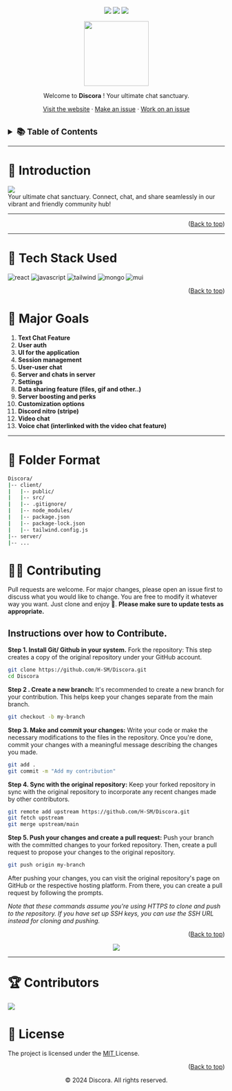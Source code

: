 <div id="top"></div>
<div align="center">

![](https://img.shields.io/github/last-commit/H-SM/Discora.svg)
![](https://img.shields.io/github/contributors/H-SM/Discora.svg)
![](https://img.shields.io/github/license/H-SM/GraphPathGuru.svg)
</div>


<div align="center">
    <img src="https://imgur.com/pZhJVlJ.png" width=150"/>
    <p>Welcome to <b>Discora</b> ! Your ultimate chat sanctuary.
    </p>
    <p>
    <a href="https://github.com/H-SM/Discora">Visit the website</a>
    ·
    <a href="https://github.com/H-SM/Discora/issues/new">Make an issue</a>
    ·
    <a href="https://github.com/H-SM/Discora/issues">Work on an issue</a>
  </p>
</div>


<br/>
<div align="center">

</div>
<!-- TABLE OF CONTENTS -->
<details>
  <summary style="font-size: 19px;"><b>📚 Table of Contents</b>
</summary>
  <ol>
    <!-- <li><a href="#-introduction">👋 Introduction</a></li> -->
    <!-- <li><a href="#-about-the-project">🌐 About The Project</a></li> -->
    <li><a href="#-tech-stack-used">🧰 Tech Stack Used</a></li>
    <!-- <li><a href="#-features">🌟 Features</a></li> -->
    <li><a href="#-usage">🚀 Usage</a></li>
    <!-- <li><a href="#-folder-format">📁 Folder Format</a></li> -->
    <li><a href="#-contributing">🤝 Contributing</a></li>
    <li><a href="#-contributors">🏆 Contributors</a></li>
    <li><a href="#-license">📝 License</a></li>
  </ol>
</details>
<hr/>

# 👋 Introduction

<img src="https://imgur.com/SQqqvgD.png"/>
<br/>
Your ultimate chat sanctuary. Connect, chat, and share seamlessly in our vibrant and friendly community hub!

<hr/>

<!-- # 🌐 About The Project

Graphpathguru is a application focused on making graph algorithms more accessible and understandable for users. By providing a visually intuitive platform, users can explore and comprehend the operations of various algorithms. -->

<!-- <div align='center'>
<img src="" alt="gif-here" />
</div> -->
<p align="right">(<a href="#top">Back to top</a>)</p>

<hr/>

# 🧰 Tech Stack Used

![react](https://img.shields.io/badge/React-20232A?style=for-the-badge&logo=react&logoColor=61DAFB) ![javascript](https://img.shields.io/badge/JavaScript-323330?style=for-the-badge&logo=javascript&logoColor=F7DF1E) ![tailwind](https://img.shields.io/badge/Tailwind_CSS-38B2AC?style=for-the-badge&logo=tailwind-css&logoColor=white)  ![mongo](https://img.shields.io/badge/Node.js-43853D?style=for-the-badge&logo=node.js&logoColor=white) ![mui](https://img.shields.io/badge/MongoDB-4EA94B?style=for-the-badge&logo=mongodb&logoColor=white)

<p align="right">(<a href="#top">Back to top</a>)</p>

<!-- # 🌟 Features

1. **Real-Time Updates**: As users interact with the application, they may see real-time updates to the graph and algorithm outcomes, providing instant feedback.
2. **Visualization**: The tool likely provides graphical representations of graphs and the outcomes of algorithms. Visualizations can help users better understand how algorithms traverse and manipulate graph structures.

3. **Algorithm Variety**: Graphpathguru offers a range of graph algorithms for users to choose from. This could include well-known algorithms like Dijkstra's algorithm, breadth-first search, depth-first search, and more.

4. **User-Friendly Interface**: The application likely has a user-friendly interface that makes it easy for users, even those without a deep understanding of graph algorithms, to navigate and interact with the tool.

5. **Educational Purpose**: The tool could be designed with an educational focus, helping users learn about graph algorithms through hands-on exploration rather than relying solely on theoretical explanations.

6. **Open Source**: Contribute to the project, adapt it for your needs, or integrate it into your applications.

<hr/> -->

# 🌟 Major Goals

1. **Text Chat Feature**
2. **User auth**
3. **UI for the application**
4. **Session management**
5. **User-user chat**
6. **Server and chats in server**
7. **Settings**
8. **Data sharing feature (files, gif and other..)**
9. **Server boosting and perks**
10. **Customization options**
11. **Discord nitro (stripe)**
12. **Video chat**
13. **Voice chat (interlinked with the video chat feature)** 
<hr/>

<!-- # 🐺 Usage

Graphpathguru stands as a meticulously crafted, user-friendly application designed to provide an accessible platform for in-depth exploration and comprehension of algorithmic operations. Follow these simple steps to visualize your graphs:

1. **Go to Playground:** Elevate your exploration experience by launching the application in the dynamic "Playground" state, setting the stage for an engaging interactive journey.
2. **Add your nodes and edges:** Thoughtfully select nodes and your preferred application from the dropdown menu, establishing connections through edges. This visual representation brings to life intricate relationships within your chosen system.
3. **Add weights to your edges:** Deepen your analysis by assigning weights to edges, capturing nuanced connections. Initiate the visualization process to witness the real-time flow and impact of the selected algorithm on associated nodes.
4. **Visualize:** Once the graph is generated, click the "Visualize" button to look over how the graph wil behave over the selected algorithm.
5. **Result:** Upon completion, the application provides detailed findings based on the utilized algorithm, enriching your understanding of complex systems.

The application is offering a visually intuitive interface, the platform encompasses a diverse array of algorithms, granting users the flexibility to engage with various computational processes.

<p align="right">(<a href="#top">Back to top</a>)</p>
<hr/> -->

# 📁 Folder Format 
```bash 
Discora/
|-- client/
|   |-- public/
|   |-- src/
|   |-- .gitignore/
|   |-- node_modules/
|   |-- package.json
|   |-- package-lock.json
|   |-- tailwind.config.js
|-- server/
|-- ...
```
# 🤝🏼 Contributing

Pull requests are welcome. For major changes, please open an issue first to discuss what you would like to change. You are free to modify it whatever way you want. Just clone and enjoy 🚀. **Please make sure to update tests as appropriate.**

## Instructions over how to Contribute.

**Step 1. Install Git/ Github in your system.** Fork the repository: This step creates a copy of the original repository under your GitHub account.

```bash
git clone https://github.com/H-SM/Discora.git
cd Discora
```

**Step 2 . Create a new branch:** It's recommended to create a new branch for your contribution. This helps keep your changes separate from the main branch.

```bash
git checkout -b my-branch
```

**Step 3. Make and commit your changes:** Write your code or make the necessary modifications to the files in the repository. Once you're done, commit your changes with a meaningful message describing the changes you made.

```bash
git add .
git commit -m "Add my contribution"
```

**Step 4. Sync with the original repository:** Keep your forked repository in sync with the original repository to incorporate any recent changes made by other contributors.

```bash
git remote add upstream https://github.com/H-SM/Discora.git
git fetch upstream
git merge upstream/main
```

**Step 5. Push your changes and create a pull request:** Push your branch with the committed changes to your forked repository. Then, create a pull request to propose your changes to the original repository.

```bash
git push origin my-branch
```

After pushing your changes, you can visit the original repository's page on GitHub or the respective hosting platform. From there, you can create a pull request by following the prompts.

*Note that these commands assume you're using HTTPS to clone and push to the repository. If you have set up SSH keys, you can use the SSH URL instead for cloning and pushing.*

<p align="right">(<a href="#top">Back to top</a>)</p>

<p align="center">
<img src="https://imgur.com/GEYHvuy.png">
</p>

<hr/>

# 🏆 Contributors
<a href="https://github.com/H-SM/Discora/graphs/contributors">
  <img src="https://contrib.rocks/image?repo=H-SM/Discora" />
</a>
<br/>

# 📝 License

The project is licensed under the <a href = "https://choosealicense.com/licenses/mit/" > MIT </a> License.

<p align="right">(<a href="#top">Back to top</a>)</p>

<p align="center"> © 2024 Discora. All rights reserved.</p>